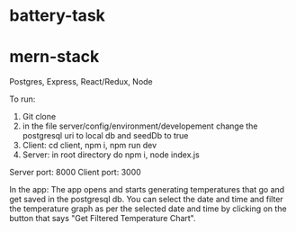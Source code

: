 # battery-task
# mern-stack
Postgres, Express, React/Redux, Node

To run:
1. Git clone
2. in the file server/config/environment/developement change the postgresql uri to local db and seedDb to true
3. Client: cd client, npm i, npm run dev
4. Server: in root directory do npm i, node index.js

Server port: 8000
Client port: 3000

In the app:
The app opens and starts generating temperatures that go and get saved in the postgresql db.
You can select the date and time and filter the temperature graph as per the selected date and time by clicking on the button that says "Get Filtered Temperature Chart".
